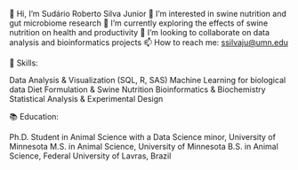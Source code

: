 👋 Hi, I’m Sudário Roberto Silva Junior
👀 I’m interested in swine nutrition and gut microbiome research
🌱 I’m currently exploring the effects of swine nutrition on health and productivity
💞️ I’m looking to collaborate on data analysis and bioinformatics projects
📫 How to reach me: ssilvaju@umn.edu

🔬 Skills:

Data Analysis & Visualization (SQL, R, SAS)
Machine Learning for biological data
Diet Formulation & Swine Nutrition
Bioinformatics & Biochemistry
Statistical Analysis & Experimental Design

📚 Education:

Ph.D. Student in Animal Science with a Data Science minor, University of Minnesota
M.S. in Animal Science, University of Minnesota
B.S. in Animal Science, Federal University of Lavras, Brazil
